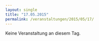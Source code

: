 ```yaml
---
layout: single
title: "17.05.2015"
permalink: /veranstaltungen/2015/05/17/
---
```


Keine Veranstaltung an diesem Tag.
